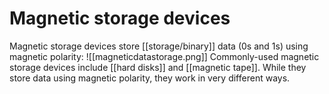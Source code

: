 <h1>Magnetic storage devices</h1>
<p>Magnetic storage devices store [[storage/binary]] data (0s and 1s) using magnetic polarity: 
![[magneticdatastorage.png]]
Commonly-used magnetic storage devices include [[hard disks]] and [[magnetic tape]]. While they store data using magnetic polarity, they work in very different ways.</p>